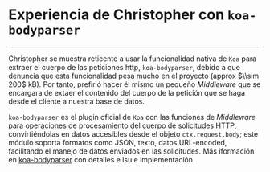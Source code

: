 # Experiencia de Christopher con `koa-bodyparser`


---

Christopher se muestra reticente a usar la funcionalidad nativa de `Koa` para extraer el cuerpo de las peticiones http, `koa-bodyparser`, debido a que denuncia que esta funcionalidad pesa mucho en  el proyecto (approx $\\sim 200$ kB). Por tanto, prefirió hacer él mismo un pequeño *Middleware* que se encargara de extaer el contenido del cuerpo de la petición que se haga desde el cliente a nuestra base de datos.


`koa-bodyparser` es el plugin oficial de `Koa` con las funciones de *Middleware* para operaciones de procesamiento del cuerpo de solicitudes HTTP, convirtiéndolas en datos accesibles desde el objeto `ctx.request.body`; este módulo soporta formatos como JSON, texto, datos URL-encoded, facilitando el manejo de datos enviados en las solicitudes. Más iformación en [koa-bodyparser](https://www.npmjs.com/package/koa-bodyparser) con detalles e isu e implementación.
